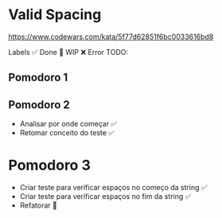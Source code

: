 # Valid Spacing

https://www.codewars.com/kata/5f77d62851f6bc0033616bd8

Labels
✅ Done
🚧 WIP
❌ Error
TODO:

## Pomodoro 1

## Pomodoro 2

- Analisar por onde começar ✅
- Retomar conceito do teste ✅

# Pomodoro 3

- Criar teste para verificar espaços no começo da string ✅
- Criar teste para verificar espaços no fim da string ✅
- Refatorar 🚧
